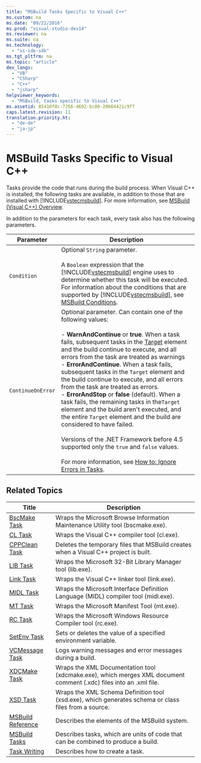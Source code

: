 ```yaml
---
title: "MSBuild Tasks Specific to Visual C++"
ms.custom: na
ms.date: "09/22/2016"
ms.prod: "visual-studio-dev14"
ms.reviewer: na
ms.suite: na
ms.technology: 
  - "vs-ide-sdk"
ms.tgt_pltfrm: na
ms.topic: "article"
dev_langs: 
  - "VB"
  - "CSharp"
  - "C++"
  - "jsharp"
helpviewer_keywords: 
  - "MSBuild, tasks specific to Visual C++"
ms.assetid: 05410f0c-7356-4692-bc00-20664421c9ff
caps.latest.revision: 11
translation.priority.ht: 
  - "de-de"
  - "ja-jp"
---
```

# MSBuild Tasks Specific to Visual C++
Tasks provide the code that runs during the build process. When Visual C++ is installed, the following tasks are available, in addition to those that are installed with [!INCLUDE[vstecmsbuild](../vs140/includes/vstecmsbuild_md.md)]. For more information, see [MSBuild (Visual C++) Overview](../vs140/msbuild--visual-c----overview.md).  
  
 In addition to the parameters for each task, every task also has the following parameters.  
  
|Parameter|Description|  
|---------------|-----------------|  
|`Condition`|Optional `String` parameter.<br /><br /> A `Boolean` expression that the [!INCLUDE[vstecmsbuild](../vs140/includes/vstecmsbuild_md.md)] engine uses to determine whether this task will be executed. For information about the conditions that are supported by [!INCLUDE[vstecmsbuild](../vs140/includes/vstecmsbuild_md.md)], see [MSBuild Conditions](../vs140/msbuild-conditions.md).|  
|`ContinueOnError`|Optional parameter. Can contain one of the following values:<br /><br /> -   **WarnAndContinue** or **true**. When a task fails, subsequent tasks in the [Target](../vs140/target-element--msbuild-.md) element and the build continue to execute, and all errors from the task are treated as warnings<br />-   **ErrorAndContinue**. When a task fails, subsequent tasks in the `Target` element and the build continue to execute, and all errors from the task are treated as errors.<br />-   **ErrorAndStop** or **false** (default). When a task fails, the remaining tasks in the`Target` element and the build aren't executed, and the entire `Target` element and the build are considered to have failed.<br /><br /> Versions of the .NET Framework before 4.5 supported only the `true` and `false` values.<br /><br /> For more information, see [How to: Ignore Errors in Tasks](../vs140/how-to--ignore-errors-in-tasks.md).|  
  
## Related Topics  
  
|Title|Description|  
|-----------|-----------------|  
|[BscMake Task](../vs140/bscmake-task.md)|Wraps the Microsoft Browse Information Maintenance Utility tool (bscmake.exe).|  
|[CL Task](../vs140/cl-task.md)|Wraps the Visual C++ compiler tool (cl.exe).|  
|[CPPClean Task](../vs140/cppclean-task.md)|Deletes the temporary files that MSBuild creates when a Visual C++ project is built.|  
|[LIB Task](../vs140/lib-task.md)|Wraps the Microsoft 32-Bit Library Manager tool (lib.exe).|  
|[Link Task](../vs140/link-task.md)|Wraps the Visual C++ linker tool (link.exe).|  
|[MIDL Task](../vs140/midl-task.md)|Wraps the Microsoft Interface Definition Language (MIDL) compiler tool (midl.exe).|  
|[MT Task](../vs140/mt-task.md)|Wraps the Microsoft Manifest Tool (mt.exe).|  
|[RC Task](../vs140/rc-task.md)|Wraps the Microsoft Windows Resource Compiler tool (rc.exe).|  
|[SetEnv Task](../vs140/setenv-task.md)|Sets or deletes the value of a specified environment variable.|  
|[VCMessage Task](../vs140/vcmessage-task.md)|Logs warning messages and error messages during a build.|  
|[XDCMake Task](../vs140/xdcmake-task.md)|Wraps the XML Documentation tool (xdcmake.exe), which merges XML document comment (.xdc) files into an .xml file.|  
|[XSD Task](../vs140/xsd-task.md)|Wraps the XML Schema Definition tool (xsd.exe), which generates schema or class files from a source.|  
|[MSBuild Reference](../vs140/msbuild-reference.md)|Describes the elements of the MSBuild system.|  
|[MSBuild Tasks](../vs140/msbuild-tasks.md)|Describes tasks, which are units of code that can be combined to produce a build.|  
|[Task Writing](../vs140/task-writing.md)|Describes how to create a task.|